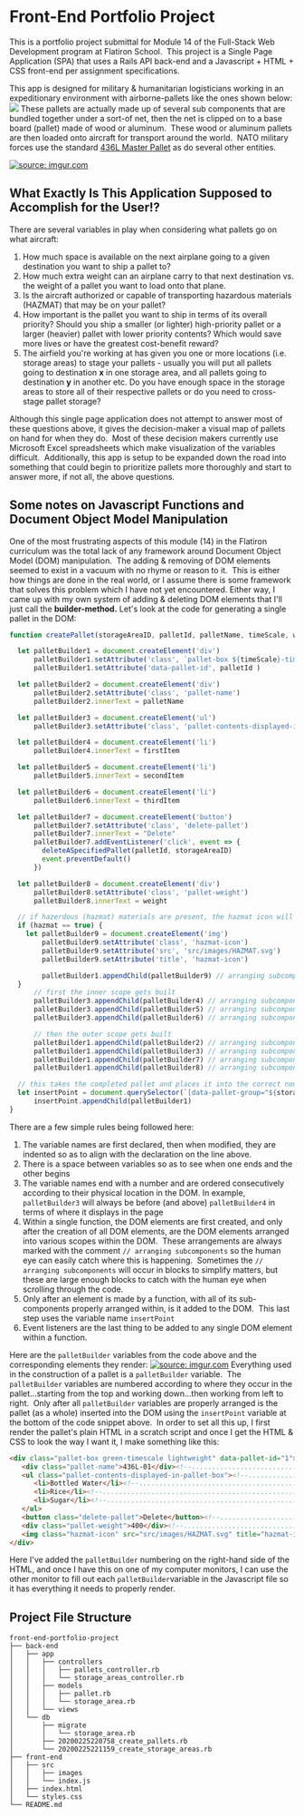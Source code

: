 # Front-End Portfolio Project
This is a portfolio project submittal for Module 14 of the Full-Stack Web Development program at Flatiron School.&nbsp;  This project is a Single Page Application (SPA) that uses a Rails API back-end and a Javascript + HTML + CSS front-end per assignment specifications.

This app is designed for military & humanitarian logisticians working in an expeditionary environment with airborne-pallets like the ones shown below:
<a href="https://cdn10.picryl.com/photo/2003/03/18/at-charleston-air-force-base-afb-south-carolina-sc-numerous-cargo-pallets-and-a3f710-1600.jpg"><img src="https://cdn10.picryl.com/photo/2003/03/18/at-charleston-air-force-base-afb-south-carolina-sc-numerous-cargo-pallets-and-a3f710-1600.jpg"/></a>
These pallets are actually made up of several sub components that are bundled together under a sort-of net, then the net is clipped on to a base board (pallet) made of wood or aluminum.&nbsp;  These wood or aluminum pallets are then loaded onto aircraft for transport around the world.&nbsp;  NATO military forces use the standard [436L Master Pallet](https://en.wikipedia.org/wiki/463L_master_pallet) as do several other entities.  


<a href="https://i.imgur.com/42TjmBm"><img src="https://i.imgur.com/42TjmBm.jpg" title="source: imgur.com" /></a>


## What Exactly Is This Application Supposed to Accomplish for the User!?
There are several variables in play when considering what pallets go on what aircraft:

 1. How much space is available on the next airplane going to a given destination you want to ship a pallet to?
 2. How much extra weight can an airplane carry to that next destination vs. the weight of a pallet you want to load onto that plane.
 3. Is the aircraft authorized or capable of transporting hazardous materials (HAZMAT) that may be on your pallet?
 4. How important is the pallet you want to ship in terms of its overall priority?  Should you ship a smaller (or lighter) high-priority pallet or a larger (heavier) pallet with lower priority contents?  Which would save more lives or have the greatest cost-benefit reward?
 5. The airfield you're working at has given you one or more locations (i.e. storage areas) to stage your pallets - usually you will put all pallets going to destination **x** in one storage area, and all pallets going to destination **y** in another etc.  Do you have enough space in the storage areas to store all of their respective pallets or do you need to cross-stage pallet storage?

Although this single page application does not attempt to answer most of these questions above, it gives the decision-maker a visual map of pallets on hand for when they do.&nbsp;  Most of these decision makers currently use Microsoft Excel spreadsheets which make visualization of the variables difficult.&nbsp;  Additionally, this app is setup to be expanded down the road into something that could begin to prioritize pallets more thoroughly and start to answer more, if not all, the above questions.

## Some notes on Javascript Functions and Document Object Model Manipulation
One of the most frustrating aspects of this module (14) in the Flatiron curriculum was the total lack of any framework around Document Object Model (DOM) manipulation.&nbsp;  The adding & removing of DOM elements seemed to exist in a vacuum with no rhyme or reason to it.&nbsp;  This is either how things are done in the real world, or I assume there is some framework that solves this problem which I have not yet encountered.  Either way, I came up with my own system of adding & deleting DOM elements that I'll just call the **builder-method.**  Let's look at the code for generating a single pallet in the DOM:
```javascript
function createPallet(storageAreaID, palletId, palletName, timeScale, weightScale, firstItem, secondItem, thirdItem, weight, hazmat ){

  let palletBuilder1 = document.createElement('div')
      palletBuilder1.setAttribute('class', `pallet-box ${timeScale}-timescale ${weightScale}`)
      palletBuilder1.setAttribute('data-pallet-id', palletId )

  let palletBuilder2 = document.createElement('div')
      palletBuilder2.setAttribute('class', 'pallet-name')
      palletBuilder2.innerText = palletName

  let palletBuilder3 = document.createElement('ul')
      palletBuilder3.setAttribute('class', 'pallet-contents-displayed-in-pallet-box')

  let palletBuilder4 = document.createElement('li')
      palletBuilder4.innerText = firstItem

  let palletBuilder5 = document.createElement('li')
      palletBuilder5.innerText = secondItem

  let palletBuilder6 = document.createElement('li')
      palletBuilder6.innerText = thirdItem

  let palletBuilder7 = document.createElement('button')
      palletBuilder7.setAttribute('class', 'delete-pallet')
      palletBuilder7.innerText = "Delete"
      palletBuilder7.addEventListener('click', event => {
        deleteASpecifiedPallet(palletId, storageAreaID)
        event.preventDefault()
      })

  let palletBuilder8 = document.createElement('div')
      palletBuilder8.setAttribute('class', 'pallet-weight')
      palletBuilder8.innerText = weight

  // if hazerdous (hazmat) materials are present, the hazmat icon will appear
  if (hazmat == true) {
    let palletBuilder9 = document.createElement('img')
        palletBuilder9.setAttribute('class', 'hazmat-icon')
        palletBuilder9.setAttribute('src', 'src/images/HAZMAT.svg')
        palletBuilder9.setAttribute('title', 'hazmat-icon')

        palletBuilder1.appendChild(palletBuilder9) // arranging subcomponents
  }
      // first the inner scope gets built
      palletBuilder3.appendChild(palletBuilder4) // arranging subcomponents
      palletBuilder3.appendChild(palletBuilder5) // arranging subcomponents
      palletBuilder3.appendChild(palletBuilder6) // arranging subcomponents

      // then the outer scope gets built
      palletBuilder1.appendChild(palletBuilder2) // arranging subcomponents
      palletBuilder1.appendChild(palletBuilder3) // arranging subcomponents
      palletBuilder1.appendChild(palletBuilder7) // arranging subcomponents
      palletBuilder1.appendChild(palletBuilder8) // arranging subcomponents

  // this takes the completed pallet and places it into the correct node ont the DOM
  let insertPoint = document.querySelector(`[data-pallet-group="${storageAreaID}"]`)
      insertPoint.appendChild(palletBuilder1)
}
```
There are a few simple rules being followed here:

 1. The variable names are first declared, then when modified, they are indented so as to align with the declaration on the line above.
 2. There is a space between variables so as to see when one ends and the
   other begins
 3. The variable names end with a number and are ordered consecutively according to their physical location in the DOM.  In example, ```palletBuilder3``` will always be before (and above) ```palletBuilder4``` in terms of where it displays in the page
 4. Within a single function, the DOM elements are first created, and only after the creation of all DOM elements, are the DOM elements arranged into various scopes within the DOM.&nbsp;  These arrangements are always marked with the comment ```// arranging subcomponents``` so the human eye can easily catch where this is happening.&nbsp;  Sometimes the ```// arranging subcomponents``` will occur in blocks to simplify matters, but these are large enough blocks to catch with the human eye when scrolling through the code.
 5. Only after an element is made by a function, with all of its sub-components properly arranged within, is it added to the DOM.&nbsp;  This last step uses the variable name ```insertPoint```
 6. Event listeners are the last thing to be added to any single DOM element within a function.

Here are the ```palletBuilder``` variables from the code above and the corresponding elements they render:
<a href="https://imgur.com/qQ4WB6Y"><img src="https://i.imgur.com/qQ4WB6Y.jpg" title="source: imgur.com" /></a>
Everything used in the construction of a pallet is a ```palletBuilder``` variable.&nbsp;  The ```palletBuilder``` variables are numbered according to where they occur in the pallet...starting from the top and working down...then working from left to right.&nbsp;  Only after all ```palletBuilder``` variables are properly arranged is the pallet (as a whole) inserted into the DOM using the ```insertPoint``` variable at the bottom of the code snippet above.&nbsp; In order to set all this up, I first render the pallet's plain HTML in a scratch script and once I get the HTML & CSS to look the way I want it, I make something like this:
```html
<div class="pallet-box green-timescale lightweight" data-pallet-id="1"><!--.....(palletBuilder1) -->
   <div class="pallet-name">436L-01</div><!--...................................(palletBuilder2) -->
   <ul class="pallet-contents-displayed-in-pallet-box"><!--.....................(palletBuilder3) -->
      <li>Bottled Water</li><!--................................................(palletBuilder4) -->
      <li>Rice</li><!--.........................................................(palletBuilder5) -->
      <li>Sugar</li><!--........................................................(palletBuilder6) -->
   </ul>
   <button class="delete-pallet">Delete</button><!--............................(palletBuilder7) -->
   <div class="pallet-weight">400</div><!--.....................................(palletBuilder8) -->
   <img class="hazmat-icon" src="src/images/HAZMAT.svg" title="hazmat-icon"><!--(palletBuilder9) -->
</div>
```
Here I've added the ```palletBuilder``` numbering on the right-hand side of the HTML, and once I have this on one of my computer monitors, I can use the other monitor to fill out each ```palletBuilder```variable in the Javascript file so it has everything it needs to properly render.

## Project File Structure
```
front-end-portfolio-project
├── back-end
│   ├── app
│   │   ├── controllers
│   │   │   ├── pallets_controller.rb
│   │   │   └── storage_areas_controller.rb
│   │   ├── models
│   │   │   ├── pallet.rb
│   │   │   └── storage_area.rb
│   │   └── views
│   └── db
│       ├── migrate
│       │   └── storage_area.rb
│       ├── 20200225220758_create_pallets.rb
│       └── 20200225221159_create_storage_areas.rb
├── front-end
│   ├── src
│   │   ├── images
│   │   └── index.js
│   ├── index.html  
│   └── styles.css
└── README.md
```
